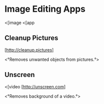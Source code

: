 # Image Editing Apps
<[image
<[app

## Cleanup Pictures
[http://cleanup.pictures]

<°Removes unwanted objects from pictures.°>

## Unscreen
<[video
[http://unscreen.com]

<°Removes background of a video.°>